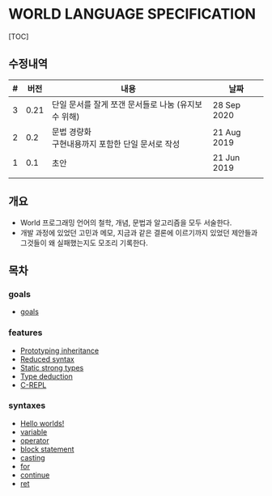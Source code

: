 # WORLD LANGUAGE SPECIFICATION

[TOC]

## 수정내역

| #    | 버전 | 내용                                                    | 날짜          |
| ---- | ---- | --------------------------------------------------------|---------------|
| 3    | 0.21 | 단일 문서를 잘게 쪼갠 문서들로 나눔 (유지보수 위해)     | 28 Sep 2020   |
| 2    | 0.2  | 문법 경량화<br />구현내용까지 포함한 단일 문서로 작성   | 21 Aug 2019   |
| 1    | 0.1  | 초안                                                    | 21 Jun 2019   |
|      |      |                                                         |               |

## 개요
* World 프로그래밍 언어의 철학, 개념, 문법과 알고리즘을 모두 서술한다.
* 개발 과정에 있었던 고민과 메모, 지금과 같은 결론에 이르기까지 있었던 제안들과 그것들이 왜 실패했는지도 모조리 기록한다.

## 목차

### goals

- [goals](md___users_kniz_repo_worldlang_docs_refs_goals__g_o_a_l_s.html)

### features

- [Prototyping inheritance](md___users_kniz_repo_worldlang_docs_refs_feats__prototyping__inheritance.html)
- [Reduced syntax](md___users_kniz_repo_worldlang_docs_refs_feats__reduced_syntax.html)
- [Static strong types](md___users_kniz_repo_worldlang_docs_refs_feats__static__strong__types.html)
- [Type deduction](md___users_kniz_repo_worldlang_docs_refs_feats__type_deduction.html.html)
- [C-REPL](md___users_kniz_repo_worldlang_docs_refs_feats__c-_r_e_p_l.html)

### syntaxes

- [Hello worlds!](md___users_kniz_repo_worldlang_docs_refs_syntaxes__hello__world.html)
- [variable](md___users_kniz_repo_worldlang_docs_refs_syntaxes_variable.html)
- [operator](md___users_kniz_repo_worldlang_docs_refs_syntaxes_operator.html)
- [block statement](md___users_kniz_repo_worldlang_docs_refs_syntaxes_blockstmt.html)
- [casting](md___users_kniz_repo_worldlang_docs_refs_syntaxes_casting.html)
- [for](md___users_kniz_repo_worldlang_docs_refs_syntaxes_for.html)
- [continue](md___users_kniz_repo_worldlang_docs_refs_syntaxes_continue.html)
- [ret](md___users_kniz_repo_worldlang_docs_refs_syntaxes_ret.html)

